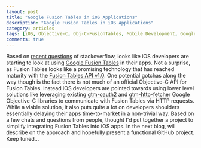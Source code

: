 ```yaml
---
layout: post
title: "Google Fusion Tables in iOS Applications"
description: "Google Fusion Tables in iOS Applications"
category: articles
tags: [iOS, Objective-C, Obj-C-FusionTables, Mobile Development, Google Fusion Tables]
comments: true
---
```


Based on [recent questions](http://stackoverflow.com/questions/17896012/creating-fusion-table-from-ios/17896079#17896079) of stackoverflow, looks like iOS developers are starting to look at using [Google Fusion Tables](http://www.google.com/drive/apps.html#fusiontables) in their apps. Not a surprise,  as Fusion Tables looks like a promising technology that has reached maturity with the [Fusion Tables API v1.0](https://developers.google.com/fusiontables/).
One potential gotchas along the way though is the fact there is not much of an official Objective-C API for Fusion Tables. Instead iOS developers are pointed towards using lower level solutions like leveraging existing [gtm-oauth2](https://github.com/google/gtm-oauth2) and [gtm-http-fetcher](https://github.com/google/gtm-http-fetcher) Google Objective-C libraries to communicate with Fusion Tables via HTTP requests. While a viable solution, it also puts quite a lot on developers shoulders essentially delaying their apps time-to-market in a non-trivial way.
Based on a few chats and questions from people, thought I'd put together a project to simplify integrating Fusion Tables into iOS apps. In the next blog, will describe on the approach and hopefully present a functional GitHub project. Keep tuned...
